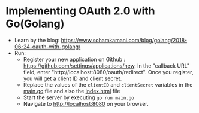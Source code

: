 # Implementing OAuth 2.0 with Go(Golang) 

- Learn by the blog: https://www.sohamkamani.com/blog/golang/2018-06-24-oauth-with-golang/
- Run:
  - Register your new application on Github : https://github.com/settings/applications/new. In the "callback URL" field, enter "http://localhost:8080/oauth/redirect". Once you register, you will get a client ID and client secret.
  - Replace the values of the `clientID` and `clientSecret` variables in the [main.go](https://github.com/sohamkamani/go-oauth-example/blob/master/main.go) file and also the [index.html](https://github.com/sohamkamani/go-oauth-example/blob/master/public/index.html#L14) file
  - Start the server by executing `go run main.go`
  - Navigate to [http://localhost:8080](http://localhost:8080/) on your browser.
